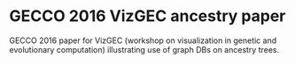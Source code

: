 # GECCO 2016 VizGEC ancestry paper

GECCO 2016 paper for VizGEC (workshop on visualization in genetic and evolutionary computation) illustrating use of graph DBs on ancestry trees.

